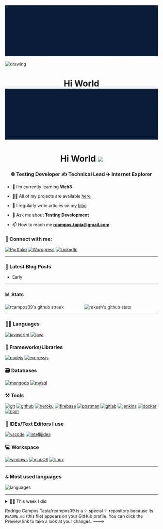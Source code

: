 
[![Watch the video](/src/video/Rodrigo_Campos_Tapia.gif)]()

<img src="" alt="drawing" width="200"/>

<h1 align="center">Hi World <img src="https://github.com/rcampos09/rcampos09/blob/master/src/video/Rodrigo_Campos_Tapia.gif"></h1>
<h1 align="center">Hi World <img src="https://raw.githubusercontent.com/MartinHeinz/MartinHeinz/master/wave.gif" width="30"></h1>
<h3 align="center">🌐 Testing Developer ✍️ Technical Lead ✈️ Internet Explorer</h3>

- 🌱 I’m currently learning **Web3**

- 👨‍💻 All of my projects are available [here](https://github.com/rcampos09)

- 📝 I regularly write articles on my [blog](https://automationtestingchile.wordpress.com/)

- 💬 Ask me about **Testing Development**

- 📫 How to reach me **rcampos.tapia@gmail.com**

### 🤝 Connect with me:

[![Portfolio](https://img.shields.io/badge/Portfolio-0077B5?style=for-the-badge&logo=Portfolio&logoColor=white)]()
[![Wordpress](https://img.shields.io/badge/Wordpress-0077B5?style=for-the-badge&logo=Wordpress&logoColor=white)](https://automationtestingchile.wordpress.com/)
[![LinkedIn](https://img.shields.io/badge/LinkedIn-0077B5?style=for-the-badge&logo=linkedin&logoColor=white)](https://www.linkedin.com/in/rcampostapia)

---

### 📜 Latest Blog Posts

<!-- BLOG-POST-LIST:START -->
- Early
<!-- BLOG-POST-LIST:END -->

---

### 📊 Stats

<img src="https://github-readme-stats.vercel.app/api?username=rcampos09&include_all_commits=true&show_icons=true&theme=github_dark&hide_border=true" alt="rakesh's github stats" width="48%" align="right" >
<img src="https://github-readme-streak-stats.herokuapp.com/?user=rcampos09&theme=tokyonight&hide_border=true" alt="rcampos09's github streak" width="48%" >

---

### 🧑‍💻 Languages

[![javascript](https://img.shields.io/badge/JavaScript-323330?style=for-the-badge&logo=javascript&logoColor=F7DF1E)]()
[![java](https://img.shields.io/badge/Java-ED8B00?style=for-the-badge&logo=java&logoColor=white)]()

### 🧩 Frameworks/Libraries

[![nodejs](https://img.shields.io/badge/Node.js-339933?style=for-the-badge&logo=nodedotjs&logoColor=white)]()
[![expressjs](https://img.shields.io/badge/Express.js-000000?style=for-the-badge&logo=express&logoColor=white)]()

### 🗃️ Databases

[![mongodb](https://img.shields.io/badge/MongoDB-4EA94B?style=for-the-badge&logo=mongodb&logoColor=white)]()
[![mysql](https://img.shields.io/badge/MySQL-005C84?style=for-the-badge&logo=mysql&logoColor=white)]()

### ⚒️ Tools

[![git](https://img.shields.io/badge/GIT-E44C30?style=for-the-badge&logo=git&logoColor=white)]()
[![github](https://img.shields.io/badge/GitHub-100000?style=for-the-badge&logo=github&logoColor=white)]()
[![heroku](https://img.shields.io/badge/Heroku-430098?style=for-the-badge&logo=heroku&logoColor=white)]()
[![firebase](https://img.shields.io/badge/firebase-ffca28?style=for-the-badge&logo=firebase&logoColor=black)]()
[![postman](https://img.shields.io/badge/Postman-FF6C37?style=for-the-badge&logo=Postman&logoColor=white)]()
[![gitlab](https://img.shields.io/badge/Gitlab-FF6C37?style=for-the-badge&logo=Gitlab&logoColor=white)]()
[![jenkins](https://img.shields.io/badge/jenkins-4EA94B?style=for-the-badge&logo=jenkins&logoColor=black)]()
[![docker](https://img.shields.io/badge/Docker-2CA5E0?style=for-the-badge&logo=docker&logoColor=white)]()
[![npm](https://img.shields.io/badge/npm-CB3837?style=for-the-badge&logo=npm&logoColor=white)]()

### 🧠 IDEs/Text Editors I use

[![vscode](https://img.shields.io/badge/Visual_Studio_Code-0078D4?style=for-the-badge&logo=visual%20studio%20code&logoColor=white)]()
[![intellijidea](https://img.shields.io/badge/IntelliJIDEA-000000.svg?style=for-the-badge&logo=intellij-idea&logoColor=white)]()

### 💻 Workspace

[![windows](https://img.shields.io/badge/Windows-0078D6?style=for-the-badge&logo=windows&logoColor=white)]()
[![macOS](https://img.shields.io/badge/IOS-0078D6?style=for-the-badge&logo=macOs&logoColor=black)]()
[![linux](https://img.shields.io/badge/linux-0078D6?style=for-the-badge&logo=linux&logoColor=black)]()

---

### 🔝 Most used languages
  <img alt="languages" src="https://github-readme-stats.vercel.app/api/top-langs/?username=RakeshPotnuru&theme=github_dark&hide_border=true&hide=Jupyter%20Notebook,css,html,scss,python&layout=compact" />

---

<details>
  <summary>🧑‍🔬 This week I did</summary>
  
  [![Rakesh's wakatime stats](https://github-readme-stats.vercel.app/api/wakatime?username=itsrakesh&theme=github_dark&hide_border=true)](https://wakatime.com/@itsrakesh)
</details>


Rodrigo Campos Tapia/rcampos09 is a ✨ special ✨ repository because its `README.md` (this file) appears on your GitHub profile.
You can click the Preview link to take a look at your changes.
--->
